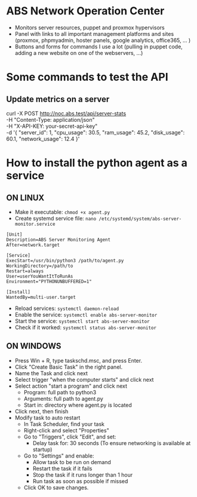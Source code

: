 # ABS Network Operation Center
  - Monitors server resources, puppet and proxmox hypervisors
  - Panel with links to all important management platforms and sites (proxmox, phpmyadmin, hoster panels, google analytics, office365, ... )
  - Buttons and forms for commands I use a lot (pulling in puppet code, adding a new website on one of the webservers, ...)

# Some commands to test the API
## Update metrics on a server
curl -X POST http://noc.abs.test/api/server-stats \
     -H "Content-Type: application/json" \
     -H "X-API-KEY: your-secret-api-key" \
     -d '{
          "server_id": 1,
          "cpu_usage": 30.5,
          "ram_usage": 45.2,
          "disk_usage": 60.1,
          "network_usage": 12.4
     }' 

# How to install the python agent as a service
## ON LINUX
- Make it executable:
`chmod +x agent.py`
- Create systemd service file:
`nano /etc/systemd/system/abs-server-monitor.service`
```
[Unit]
Description=ABS Server Monitoring Agent
After=network.target

[Service]
ExecStart=/usr/bin/python3 /path/to/agent.py
WorkingDirectory=/path/to
Restart=always
User=userYouWantItToRunAs
Environment="PYTHONUNBUFFERED=1"

[Install]
WantedBy=multi-user.target
```
- Reload services:
`systemctl daemon-reload`  
- Enable the service:
`systemctl enable abs-server-monitor`  
- Start the service:
`systemctl start abs-server-monitor`  
- Check if it worked:
`systemctl status abs-server-monitor`  

## ON WINDOWS
- Press Win + R, type taskschd.msc, and press Enter.
- Click "Create Basic Task" in the right panel.
- Name the Task and click next
- Select trigger "when the computer starts" and click next
- Select action "start a program" and click next
     - Program: full path to python3
     - Arguments: full path to agent.py
     - Start in: directory where agent.py is located
- Click next, then finish
- Modify task to auto restart
     - In Task Scheduler, find your task
     - Right-click and select "Properties"
     - Go to "Triggers", click "Edit", and set:
          - Delay task for: 30 seconds (To ensure networking is available at startup)
     - Go to "Settings" and enable:
          - Allow task to be run on demand
          - Restart the task if it fails
          - Stop the task if it runs longer than 1 hour
          - Run task as soon as possible if missed
     - Click OK to save changes.
